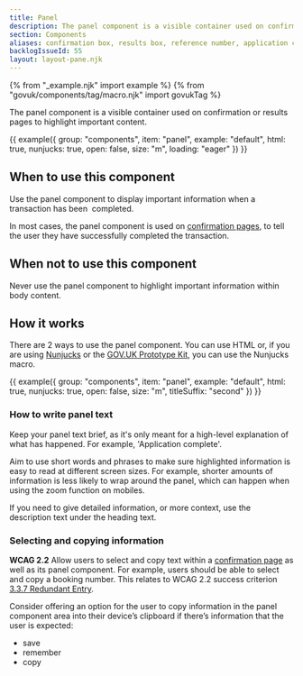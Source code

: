 ```yaml
---
title: Panel
description: The panel component is a visible container used on confirmation or results pages
section: Components
aliases: confirmation box, results box, reference number, application complete, application number
backlogIssueId: 55
layout: layout-pane.njk
---
```


{% from "_example.njk" import example %}
{% from "govuk/components/tag/macro.njk" import govukTag %}

The panel component is a visible container used on confirmation or results pages to highlight important content.

{{ example({ group: "components", item: "panel", example: "default", html: true, nunjucks: true, open: false, size: "m", loading: "eager" }) }}

## When to use this component

Use the panel component to display important information when a transaction has been&nbsp; completed.

In most cases, the panel component is used on [confirmation pages](/patterns/confirmation-pages/), to tell the user they have successfully completed the transaction.

## When not to use this component

Never use the panel component to highlight important information within body content.

## How it works

There are 2 ways to use the panel component. You can use HTML or, if you are using [Nunjucks](https://mozilla.github.io/nunjucks/) or the [GOV.UK Prototype Kit](https://prototype-kit.service.gov.uk), you can use the Nunjucks macro.

{{ example({ group: "components", item: "panel", example: "default", html: true, nunjucks: true, open: false, size: "m", titleSuffix: "second" }) }}

### How to write panel text

Keep your panel text brief, as it's only meant for a high-level explanation of what has happened. For example, 'Application complete'.

Aim to use short words and phrases to make sure highlighted information is easy to read at different screen sizes. For example, shorter amounts of information is less likely to wrap around the panel, which can happen when using the zoom function on mobiles.

If you need to give detailed information, or more context, use the description text under the heading text.

### Selecting and copying information

<strong class="govuk-tag govuk-tag--grey">WCAG 2.2</strong> Allow users to select and copy text within a [confirmation page](patterns/confirmation-page/) as well as its panel component. For example, users should be able to select and copy a booking number. This relates to WCAG 2.2 success criterion [3.3.7 Redundant Entry](https://www.w3.org/WAI/WCAG22/Understanding/redundant-entry.html).

Consider offering an option for the user to copy information in the panel component area into their device’s clipboard if there’s information that the user is expected:

- save
- remember
- copy
